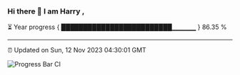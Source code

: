 ### Hi there 👋 I am Harry , 

⏳ Year progress { █████████████████████████▁▁▁▁▁ } 86.35 %

---

⏰ Updated on Sun, 12 Nov 2023 04:30:01 GMT

![Progress Bar CI](https://github.com/duykhang68/duykhang68/workflows/Progress%20Bar%20CI/badge.svg)
